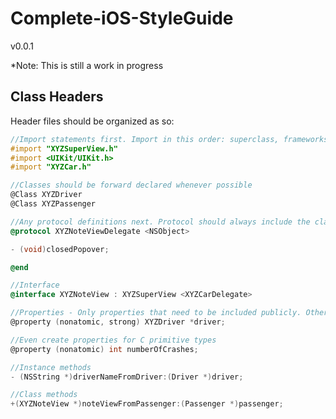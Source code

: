 Complete-iOS-StyleGuide
=======================
v0.0.1

*Note: This is still a work in progress

Class Headers
------------
Header files should be organized as so:

```Objective-C
//Import statements first. Import in this order: superclass, frameworks, local classes
#import "XYZSuperView.h"
#import <UIKit/UIKit.h>
#import "XYZCar.h"

//Classes should be forward declared whenever possible
@Class XYZDriver
@Class XYZPassenger

//Any protocol definitions next. Protocol should always include the class name in its own name.
@protocol XYZNoteViewDelegate <NSObject>

- (void)closedPopover;

@end

//Interface
@interface XYZNoteView : XYZSuperView <XYZCarDelegate>

//Properties - Only properties that need to be included publicly. Otherwise, define in the .m file
@property (nonatomic, strong) XYZDriver *driver;

//Even create properties for C primitive types
@property (nonatomic) int numberOfCrashes;

//Instance methods
- (NSString *)driverNameFromDriver:(Driver *)driver;

//Class methods
+(XYZNoteView *)noteViewFromPassenger:(Passenger *)passenger;
```
